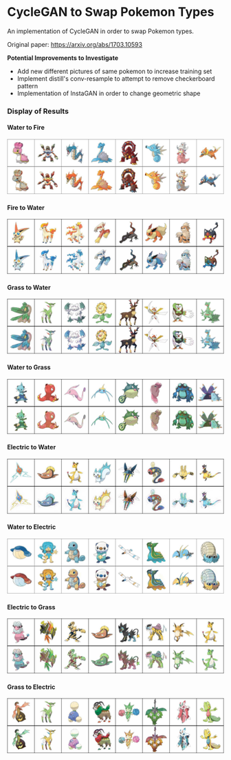 # CycleGAN to Swap Pokemon Types
An implementation of CycleGAN in order to swap Pokemon types.

Original paper: https://arxiv.org/abs/1703.10593

<b> Potential Improvements to Investigate </b>
* Add new different pictures of same pokemon to increase training set
* Implement distill's conv-resample to attempt to remove checkerboard pattern
* Implementation of InstaGAN in order to change geometric shape


### Display of Results ###
#### Water to Fire ####
![Water_Fire](Examples/Water_Fire.jpg)

#### Fire to Water ####
![Fire_Water](Examples/Fire_Water.jpg)

#### Grass to Water ####
![Grass_Water](Examples/Grass_Water.jpg)

#### Water to Grass ####
![Water_Grass](Examples/Water_Grass.jpg)

#### Electric to Water ####
![Electric_Water](Examples/Electric_Water.jpg)

#### Water to Electric ####
![Water_Electric](Examples/Water_Electric.jpg)

#### Electric to Grass ####
![Electric_Grass](Examples/Electric_Grass.jpg)

#### Grass to Electric ####
![Grass_Electric](Examples/Grass_Electric.jpg)


